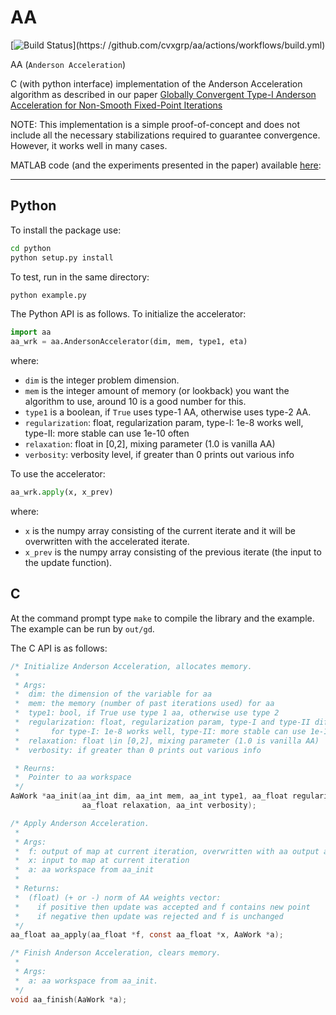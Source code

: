 AA
===

[![Build Status](https://github.com/cvxgrp/aa/actions/workflows/build.yml/badge.svg)](https:/
/github.com/cvxgrp/aa/actions/workflows/build.yml)

AA (`Anderson Acceleration`)

C (with python interface) implementation of the Anderson Acceleration algorithm as described in our paper [Globally Convergent Type-I Anderson Acceleration for Non-Smooth Fixed-Point Iterations](https://web.stanford.edu/~boyd/papers/nonexp_global_aa1.html)

NOTE: This implementation is a simple proof-of-concept and does not include all
the necessary stabilizations required to guarantee convergence. However, it
works well in many cases.

MATLAB code (and the experiments presented in the paper) available [here](https://github.com/cvxgrp/nonexp_global_aa1/): 

----

Python
----

To install the package use:
```bash
cd python
python setup.py install
```
To test, run in the same directory:
```bash
python example.py
```

The Python API is as follows. To initialize the accelerator:
```python
import aa
aa_wrk = aa.AndersonAccelerator(dim, mem, type1, eta)
```
where:
* `dim` is the integer problem dimension.
* `mem` is the integer amount of memory (or lookback) you want the algorithm to use, around 10 is a good number for this. 
* `type1` is a boolean, if `True` uses type-1 AA, otherwise uses type-2 AA.
* `regularization`: float, regularization param, type-I: 1e-8 works well, type-II: more stable can use 1e-10 often
* `relaxation`: float in [0,2], mixing parameter (1.0 is vanilla AA)
* `verbosity`: verbosity level, if greater than 0 prints out various info

To use the accelerator:
```python
aa_wrk.apply(x, x_prev)
```
where:
* `x` is the numpy array consisting of the current iterate and it will be overwritten with the accelerated iterate.
* `x_prev` is the numpy array consisting of the previous iterate (the input to the update function).


C
----

At the command prompt type `make` to compile the library and the example. The
example can be run by `out/gd`.

The C API is as follows:

```C
/* Initialize Anderson Acceleration, allocates memory.
 *
 * Args:
 *  dim: the dimension of the variable for aa
 *  mem: the memory (number of past iterations used) for aa
 *  type1: bool, if True use type 1 aa, otherwise use type 2
 *  regularization: float, regularization param, type-I and type-II different
 *       for type-I: 1e-8 works well, type-II: more stable can use 1e-10 often
 *  relaxation: float \in [0,2], mixing parameter (1.0 is vanilla AA)
 *  verbosity: if greater than 0 prints out various info

 * Reurns:
 *  Pointer to aa workspace
 */
AaWork *aa_init(aa_int dim, aa_int mem, aa_int type1, aa_float regularization,
                aa_float relaxation, aa_int verbosity);

/* Apply Anderson Acceleration.
 *
 * Args:
 *  f: output of map at current iteration, overwritten with aa output at end.
 *  x: input to map at current iteration
 *  a: aa workspace from aa_init
 *
 * Returns:
 *  (float) (+ or -) norm of AA weights vector:
 *    if positive then update was accepted and f contains new point
 *    if negative then update was rejected and f is unchanged
 */
aa_float aa_apply(aa_float *f, const aa_float *x, AaWork *a);

/* Finish Anderson Acceleration, clears memory.
 *
 * Args:
 *  a: aa workspace from aa_init.
 */
void aa_finish(AaWork *a);
```


